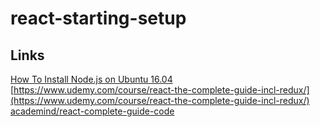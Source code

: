 # react-starting-setup

## Links

[How To Install Node.js on Ubuntu 16.04](https://www.digitalocean.com/community/tutorials/how-to-install-node-js-on-ubuntu-16-04)
[https://www.udemy.com/course/react-the-complete-guide-incl-redux/](https://www.udemy.com/course/react-the-complete-guide-incl-redux/)
[academind/react-complete-guide-code](https://github.com/academind/react-complete-guide-code/tree/03-react-basics-working-with-components/code)
